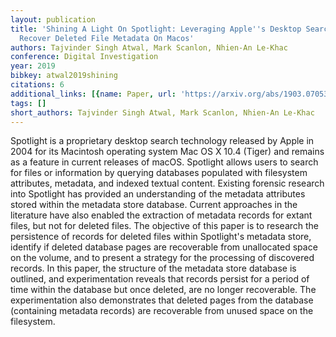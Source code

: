 ```yaml
---
layout: publication
title: 'Shining A Light On Spotlight: Leveraging Apple''s Desktop Search Utility To
  Recover Deleted File Metadata On Macos'
authors: Tajvinder Singh Atwal, Mark Scanlon, Nhien-An Le-Khac
conference: Digital Investigation
year: 2019
bibkey: atwal2019shining
citations: 6
additional_links: [{name: Paper, url: 'https://arxiv.org/abs/1903.07053'}]
tags: []
short_authors: Tajvinder Singh Atwal, Mark Scanlon, Nhien-An Le-Khac
---
```

Spotlight is a proprietary desktop search technology released by Apple in
2004 for its Macintosh operating system Mac OS X 10.4 (Tiger) and remains as a
feature in current releases of macOS. Spotlight allows users to search for
files or information by querying databases populated with filesystem
attributes, metadata, and indexed textual content. Existing forensic research
into Spotlight has provided an understanding of the metadata attributes stored
within the metadata store database. Current approaches in the literature have
also enabled the extraction of metadata records for extant files, but not for
deleted files. The objective of this paper is to research the persistence of
records for deleted files within Spotlight's metadata store, identify if
deleted database pages are recoverable from unallocated space on the volume,
and to present a strategy for the processing of discovered records. In this
paper, the structure of the metadata store database is outlined, and
experimentation reveals that records persist for a period of time within the
database but once deleted, are no longer recoverable. The experimentation also
demonstrates that deleted pages from the database (containing metadata records)
are recoverable from unused space on the filesystem.